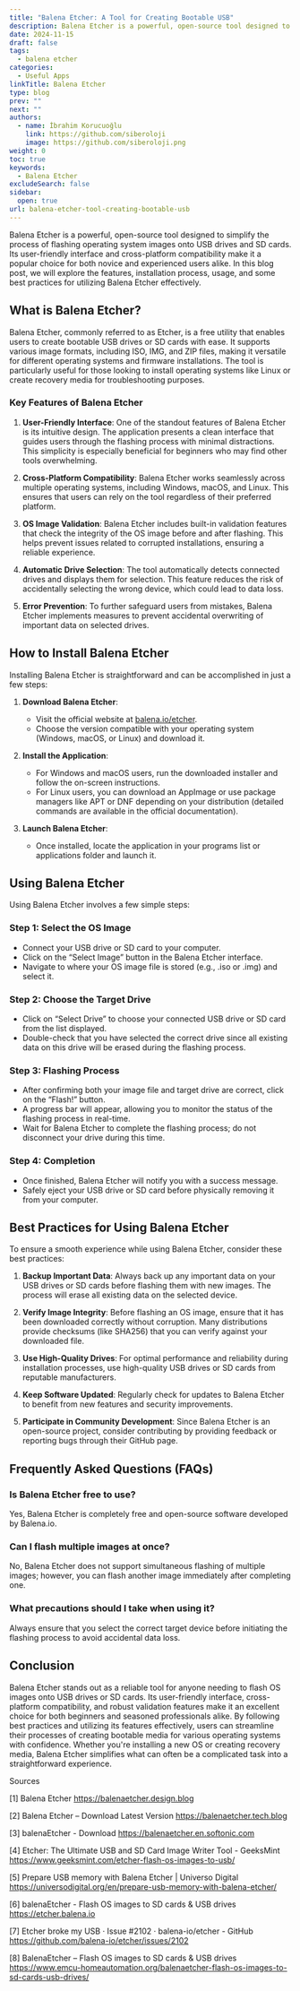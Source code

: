 ```yaml
---
title: "Balena Etcher: A Tool for Creating Bootable USB"
description: Balena Etcher is a powerful, open-source tool designed to simplify the process of flashing operating system images onto USB drives and SD cards.
date: 2024-11-15
draft: false
tags:
  - balena etcher
categories:
  - Useful Apps
linkTitle: Balena Etcher
type: blog
prev: ""
next: ""
authors:
  - name: İbrahim Korucuoğlu
    link: https://github.com/siberoloji
    image: https://github.com/siberoloji.png
weight: 0
toc: true
keywords:
  - Balena Etcher
excludeSearch: false
sidebar:
  open: true
url: balena-etcher-tool-creating-bootable-usb
---
```

Balena Etcher is a powerful, open-source tool designed to simplify the process of flashing operating system images onto USB drives and SD cards. Its user-friendly interface and cross-platform compatibility make it a popular choice for both novice and experienced users alike. In this blog post, we will explore the features, installation process, usage, and some best practices for utilizing Balena Etcher effectively.

## What is Balena Etcher?

Balena Etcher, commonly referred to as Etcher, is a free utility that enables users to create bootable USB drives or SD cards with ease. It supports various image formats, including ISO, IMG, and ZIP files, making it versatile for different operating systems and firmware installations. The tool is particularly useful for those looking to install operating systems like Linux or create recovery media for troubleshooting purposes.

### Key Features of Balena Etcher

1. **User-Friendly Interface**: One of the standout features of Balena Etcher is its intuitive design. The application presents a clean interface that guides users through the flashing process with minimal distractions. This simplicity is especially beneficial for beginners who may find other tools overwhelming.

2. **Cross-Platform Compatibility**: Balena Etcher works seamlessly across multiple operating systems, including Windows, macOS, and Linux. This ensures that users can rely on the tool regardless of their preferred platform.

3. **OS Image Validation**: Balena Etcher includes built-in validation features that check the integrity of the OS image before and after flashing. This helps prevent issues related to corrupted installations, ensuring a reliable experience.

4. **Automatic Drive Selection**: The tool automatically detects connected drives and displays them for selection. This feature reduces the risk of accidentally selecting the wrong device, which could lead to data loss.

5. **Error Prevention**: To further safeguard users from mistakes, Balena Etcher implements measures to prevent accidental overwriting of important data on selected drives.

## How to Install Balena Etcher

Installing Balena Etcher is straightforward and can be accomplished in just a few steps:

1. **Download Balena Etcher**:
   - Visit the official website at [balena.io/etcher](https://balena.io/etcher).
   - Choose the version compatible with your operating system (Windows, macOS, or Linux) and download it.

2. **Install the Application**:
   - For Windows and macOS users, run the downloaded installer and follow the on-screen instructions.
   - For Linux users, you can download an AppImage or use package managers like APT or DNF depending on your distribution (detailed commands are available in the official documentation).

3. **Launch Balena Etcher**:
   - Once installed, locate the application in your programs list or applications folder and launch it.

## Using Balena Etcher

Using Balena Etcher involves a few simple steps:

### Step 1: Select the OS Image

- Connect your USB drive or SD card to your computer.
- Click on the “Select Image” button in the Balena Etcher interface.
- Navigate to where your OS image file is stored (e.g., .iso or .img) and select it.

### Step 2: Choose the Target Drive

- Click on “Select Drive” to choose your connected USB drive or SD card from the list displayed.
- Double-check that you have selected the correct drive since all existing data on this drive will be erased during the flashing process.

### Step 3: Flashing Process

- After confirming both your image file and target drive are correct, click on the “Flash!” button.
- A progress bar will appear, allowing you to monitor the status of the flashing process in real-time.
- Wait for Balena Etcher to complete the flashing process; do not disconnect your drive during this time.

### Step 4: Completion

- Once finished, Balena Etcher will notify you with a success message.
- Safely eject your USB drive or SD card before physically removing it from your computer.

## Best Practices for Using Balena Etcher

To ensure a smooth experience while using Balena Etcher, consider these best practices:

1. **Backup Important Data**: Always back up any important data on your USB drives or SD cards before flashing them with new images. The process will erase all existing data on the selected device.

2. **Verify Image Integrity**: Before flashing an OS image, ensure that it has been downloaded correctly without corruption. Many distributions provide checksums (like SHA256) that you can verify against your downloaded file.

3. **Use High-Quality Drives**: For optimal performance and reliability during installation processes, use high-quality USB drives or SD cards from reputable manufacturers.

4. **Keep Software Updated**: Regularly check for updates to Balena Etcher to benefit from new features and security improvements.

5. **Participate in Community Development**: Since Balena Etcher is an open-source project, consider contributing by providing feedback or reporting bugs through their GitHub page.

## Frequently Asked Questions (FAQs)

### Is Balena Etcher free to use?

Yes, Balena Etcher is completely free and open-source software developed by Balena.io.

### Can I flash multiple images at once?

No, Balena Etcher does not support simultaneous flashing of multiple images; however, you can flash another image immediately after completing one.

### What precautions should I take when using it?

Always ensure that you select the correct target device before initiating the flashing process to avoid accidental data loss.

## Conclusion

Balena Etcher stands out as a reliable tool for anyone needing to flash OS images onto USB drives or SD cards. Its user-friendly interface, cross-platform compatibility, and robust validation features make it an excellent choice for both beginners and seasoned professionals alike. By following best practices and utilizing its features effectively, users can streamline their processes of creating bootable media for various operating systems with confidence. Whether you're installing a new OS or creating recovery media, Balena Etcher simplifies what can often be a complicated task into a straightforward experience.

Sources

[1] Balena Etcher <https://balenaetcher.design.blog>

[2] Balena Etcher – Download Latest Version <https://balenaetcher.tech.blog>

[3] balenaEtcher - Download <https://balenaetcher.en.softonic.com>

[4] Etcher: The Ultimate USB and SD Card Image Writer Tool - GeeksMint <https://www.geeksmint.com/etcher-flash-os-images-to-usb/>

[5] Prepare USB memory with Balena Etcher | Universo Digital <https://universodigital.org/en/prepare-usb-memory-with-balena-etcher/>

[6] balenaEtcher - Flash OS images to SD cards & USB drives <https://etcher.balena.io>

[7] Etcher broke my USB · Issue #2102 · balena-io/etcher - GitHub <https://github.com/balena-io/etcher/issues/2102>

[8] BalenaEtcher – Flash OS images to SD cards & USB drives <https://www.emcu-homeautomation.org/balenaetcher-flash-os-images-to-sd-cards-usb-drives/>
